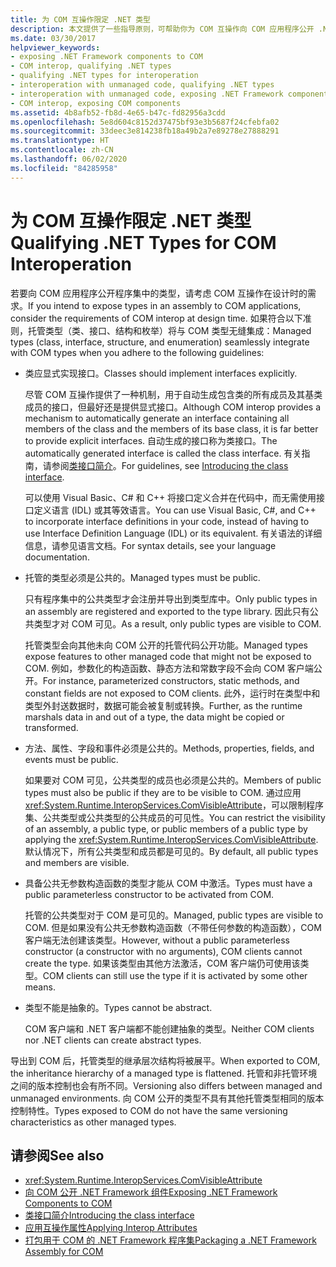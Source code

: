 ```yaml
---
title: 为 COM 互操作限定 .NET 类型
description: 本文提供了一些指导原则，可帮助你为 COM 互操作向 COM 应用程序公开 .NET 程序集中的类型。
ms.date: 03/30/2017
helpviewer_keywords:
- exposing .NET Framework components to COM
- COM interop, qualifying .NET types
- qualifying .NET types for interoperation
- interoperation with unmanaged code, qualifying .NET types
- interoperation with unmanaged code, exposing .NET Framework components
- COM interop, exposing COM components
ms.assetid: 4b8afb52-fb8d-4e65-b47c-fd82956a3cdd
ms.openlocfilehash: 5e8d604c8152d37475bf93e3b5687f24cfebfa02
ms.sourcegitcommit: 33deec3e814238fb18a49b2a7e89278e27888291
ms.translationtype: HT
ms.contentlocale: zh-CN
ms.lasthandoff: 06/02/2020
ms.locfileid: "84285958"
---
```

# <a name="qualifying-net-types-for-com-interoperation"></a><span data-ttu-id="d8c60-103">为 COM 互操作限定 .NET 类型</span><span class="sxs-lookup"><span data-stu-id="d8c60-103">Qualifying .NET Types for COM Interoperation</span></span>
<span data-ttu-id="d8c60-104">若要向 COM 应用程序公开程序集中的类型，请考虑 COM 互操作在设计时的需求。</span><span class="sxs-lookup"><span data-stu-id="d8c60-104">If you intend to expose types in an assembly to COM applications, consider the requirements of COM interop at design time.</span></span> <span data-ttu-id="d8c60-105">如果符合以下准则，托管类型（类、接口、结构和枚举）将与 COM 类型无缝集成：</span><span class="sxs-lookup"><span data-stu-id="d8c60-105">Managed types (class, interface, structure, and enumeration) seamlessly integrate with COM types when you adhere to the following guidelines:</span></span>  
  
- <span data-ttu-id="d8c60-106">类应显式实现接口。</span><span class="sxs-lookup"><span data-stu-id="d8c60-106">Classes should implement interfaces explicitly.</span></span>  
  
     <span data-ttu-id="d8c60-107">尽管 COM 互操作提供了一种机制，用于自动生成包含类的所有成员及其基类成员的接口，但最好还是提供显式接口。</span><span class="sxs-lookup"><span data-stu-id="d8c60-107">Although COM interop provides a mechanism to automatically generate an interface containing all members of the class and the members of its base class, it is far better to provide explicit interfaces.</span></span> <span data-ttu-id="d8c60-108">自动生成的接口称为类接口。</span><span class="sxs-lookup"><span data-stu-id="d8c60-108">The automatically generated interface is called the class interface.</span></span> <span data-ttu-id="d8c60-109">有关指南，请参阅[类接口简介](com-callable-wrapper.md#introducing-the-class-interface)。</span><span class="sxs-lookup"><span data-stu-id="d8c60-109">For guidelines, see [Introducing the class interface](com-callable-wrapper.md#introducing-the-class-interface).</span></span>  
  
     <span data-ttu-id="d8c60-110">可以使用 Visual Basic、C# 和 C++ 将接口定义合并在代码中，而无需使用接口定义语言 (IDL) 或其等效语言。</span><span class="sxs-lookup"><span data-stu-id="d8c60-110">You can use Visual Basic, C#, and C++ to incorporate interface definitions in your code, instead of having to use Interface Definition Language (IDL) or its equivalent.</span></span> <span data-ttu-id="d8c60-111">有关语法的详细信息，请参见语言文档。</span><span class="sxs-lookup"><span data-stu-id="d8c60-111">For syntax details, see your language documentation.</span></span>  
  
- <span data-ttu-id="d8c60-112">托管的类型必须是公共的。</span><span class="sxs-lookup"><span data-stu-id="d8c60-112">Managed types must be public.</span></span>  
  
     <span data-ttu-id="d8c60-113">只有程序集中的公共类型才会注册并导出到类型库中。</span><span class="sxs-lookup"><span data-stu-id="d8c60-113">Only public types in an assembly are registered and exported to the type library.</span></span> <span data-ttu-id="d8c60-114">因此只有公共类型才对 COM 可见。</span><span class="sxs-lookup"><span data-stu-id="d8c60-114">As a result, only public types are visible to COM.</span></span>  
  
     <span data-ttu-id="d8c60-115">托管类型会向其他未向 COM 公开的托管代码公开功能。</span><span class="sxs-lookup"><span data-stu-id="d8c60-115">Managed types expose features to other managed code that might not be exposed to COM.</span></span> <span data-ttu-id="d8c60-116">例如，参数化的构造函数、静态方法和常数字段不会向 COM 客户端公开。</span><span class="sxs-lookup"><span data-stu-id="d8c60-116">For instance, parameterized constructors, static methods, and constant fields are not exposed to COM clients.</span></span> <span data-ttu-id="d8c60-117">此外，运行时在类型中和类型外封送数据时，数据可能会被复制或转换。</span><span class="sxs-lookup"><span data-stu-id="d8c60-117">Further, as the runtime marshals data in and out of a type, the data might be copied or transformed.</span></span>  
  
- <span data-ttu-id="d8c60-118">方法、属性、字段和事件必须是公共的。</span><span class="sxs-lookup"><span data-stu-id="d8c60-118">Methods, properties, fields, and events must be public.</span></span>  
  
     <span data-ttu-id="d8c60-119">如果要对 COM 可见，公共类型的成员也必须是公共的。</span><span class="sxs-lookup"><span data-stu-id="d8c60-119">Members of public types must also be public if they are to be visible to COM.</span></span> <span data-ttu-id="d8c60-120">通过应用 <xref:System.Runtime.InteropServices.ComVisibleAttribute>，可以限制程序集、公共类型或公共类型的公共成员的可见性。</span><span class="sxs-lookup"><span data-stu-id="d8c60-120">You can restrict the visibility of an assembly, a public type, or public members of a public type by applying the <xref:System.Runtime.InteropServices.ComVisibleAttribute>.</span></span> <span data-ttu-id="d8c60-121">默认情况下，所有公共类型和成员都是可见的。</span><span class="sxs-lookup"><span data-stu-id="d8c60-121">By default, all public types and members are visible.</span></span>  
  
- <span data-ttu-id="d8c60-122">具备公共无参数构造函数的类型才能从 COM 中激活。</span><span class="sxs-lookup"><span data-stu-id="d8c60-122">Types must have a public parameterless constructor to be activated from COM.</span></span>  
  
     <span data-ttu-id="d8c60-123">托管的公共类型对于 COM 是可见的。</span><span class="sxs-lookup"><span data-stu-id="d8c60-123">Managed, public types are visible to COM.</span></span> <span data-ttu-id="d8c60-124">但是如果没有公共无参数构造函数（不带任何参数的构造函数），COM 客户端无法创建该类型。</span><span class="sxs-lookup"><span data-stu-id="d8c60-124">However, without a public parameterless constructor (a constructor with no arguments), COM clients cannot create the type.</span></span> <span data-ttu-id="d8c60-125">如果该类型由其他方法激活，COM 客户端仍可使用该类型。</span><span class="sxs-lookup"><span data-stu-id="d8c60-125">COM clients can still use the type if it is activated by some other means.</span></span>  
  
- <span data-ttu-id="d8c60-126">类型不能是抽象的。</span><span class="sxs-lookup"><span data-stu-id="d8c60-126">Types cannot be abstract.</span></span>  
  
     <span data-ttu-id="d8c60-127">COM 客户端和 .NET 客户端都不能创建抽象的类型。</span><span class="sxs-lookup"><span data-stu-id="d8c60-127">Neither COM clients nor .NET clients can create abstract types.</span></span>  
  
 <span data-ttu-id="d8c60-128">导出到 COM 后，托管类型的继承层次结构将被展平。</span><span class="sxs-lookup"><span data-stu-id="d8c60-128">When exported to COM, the inheritance hierarchy of a managed type is flattened.</span></span> <span data-ttu-id="d8c60-129">托管和非托管环境之间的版本控制也会有所不同。</span><span class="sxs-lookup"><span data-stu-id="d8c60-129">Versioning also differs between managed and unmanaged environments.</span></span> <span data-ttu-id="d8c60-130">向 COM 公开的类型不具有其他托管类型相同的版本控制特性。</span><span class="sxs-lookup"><span data-stu-id="d8c60-130">Types exposed to COM do not have the same versioning characteristics as other managed types.</span></span>  
  
## <a name="see-also"></a><span data-ttu-id="d8c60-131">请参阅</span><span class="sxs-lookup"><span data-stu-id="d8c60-131">See also</span></span>

- <xref:System.Runtime.InteropServices.ComVisibleAttribute>
- [<span data-ttu-id="d8c60-132">向 COM 公开 .NET Framework 组件</span><span class="sxs-lookup"><span data-stu-id="d8c60-132">Exposing .NET Framework Components to COM</span></span>](../../framework/interop/exposing-dotnet-components-to-com.md)
- [<span data-ttu-id="d8c60-133">类接口简介</span><span class="sxs-lookup"><span data-stu-id="d8c60-133">Introducing the class interface</span></span>](com-callable-wrapper.md#introducing-the-class-interface)
- [<span data-ttu-id="d8c60-134">应用互操作属性</span><span class="sxs-lookup"><span data-stu-id="d8c60-134">Applying Interop Attributes</span></span>](apply-interop-attributes.md)
- [<span data-ttu-id="d8c60-135">打包用于 COM 的 .NET Framework 程序集</span><span class="sxs-lookup"><span data-stu-id="d8c60-135">Packaging a .NET Framework Assembly for COM</span></span>](../../framework/interop/packaging-an-assembly-for-com.md)
